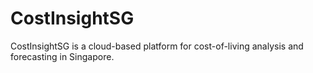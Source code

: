 # CostInsightSG
CostInsightSG is a cloud-based platform for cost-of-living analysis and forecasting in Singapore.
